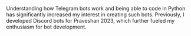 Understanding how Telegram bots work and being able to code in Python has significantly increased my interest in creating such bots. Previously, I developed Discord bots for Praveshan 2023, which further fueled my enthusiasm for bot development.